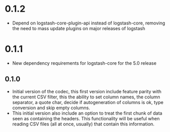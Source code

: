 # 0.1.2
  - Depend on logstash-core-plugin-api instead of logstash-core, removing the need to mass update plugins on major releases of logstash
# 0.1.1
  - New dependency requirements for logstash-core for the 5.0 release
## 0.1.0
  - Initial version of the codec, this first version include feature parity with the current CSV filter, this the ability to set column names, the column separator, a quote char, decide if autogeneration of columns is ok, type conversion and skip empty columns.
  - This initial version also include an option to treat the first
chunk of data seen as containing the headers. This functionality
will be useful when reading CSV files (all at once, usually) that
contain this information.
